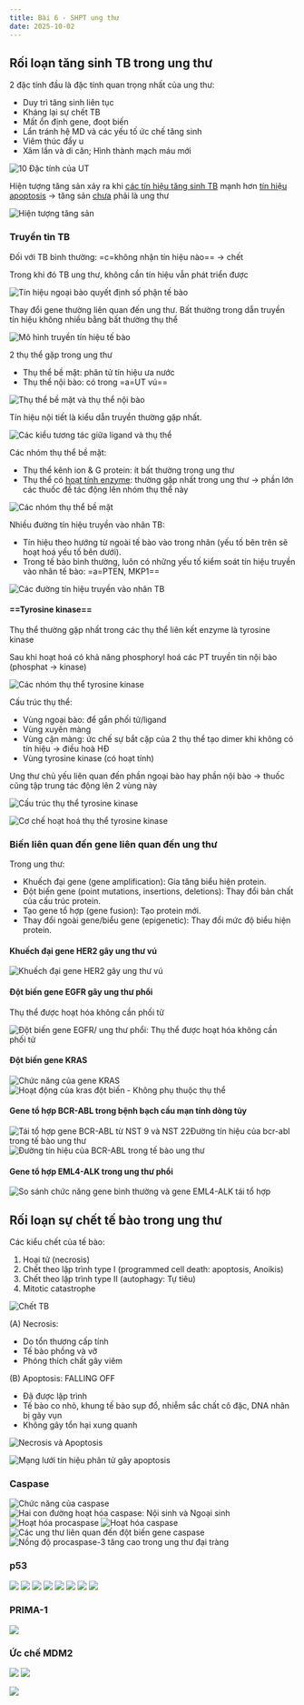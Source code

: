 ```yaml
---
title: Bài 6 - SHPT ung thư
date: 2025-10-02
---
```


## Rối loạn tăng sinh TB trong ung thư

2 đặc tính đầu là đặc tính quan trọng nhất của ung thư:

- Duy trì tăng sinh liên tục
- Kháng lại sự chết TB
- Mất ổn định gene, đoọt biến
- Lẩn tránh hệ MD và các yếu tố ức chế tăng sinh
- Viêm thúc đẩy u
- Xâm lần và di căn; Hình thành mạch máu mới

![10 Đặc tính của UT](y2/ung-buou/6-dac-tinh-ung.jpeg)

Hiện tượng tăng sản xảy ra khi <u>các tín hiệu tăng sinh TB</u> mạnh hơn <u>tín hiệu apoptosis</u> -> tăng sản <u>chưa</u> phải là ung thư

![Hiện tượng tăng sản](y2/ung-buou/6-ht-tang-san.jpeg)

### Truyền tin TB

Đối với TB bình thường: =c=không nhận tín hiệu nào== -> chết

Trong khi đó TB ung thư, không cần tín hiệu vẫn phát triển được

![Tín hiệu ngoại bào quyết định số phận tế bào](y2/ung-buou/6-tin-hieu-ngoai-bao.jpeg)

Thay đổi gene thường liên quan đến ung thư. Bất thường trong dẫn truyền tín hiệu không nhiều bằng bất thường thụ thể

![Mô hình truyền tín hiệu tế bào](y2/ung-buou/6-truyen-tin-hieu.jpeg)

2 thụ thể gặp trong ung thư

- Thụ thể bề mặt: phân tử tín hiệu ưa nước
- Thụ thể nội bào: có trong =a=UT vú==

![Thụ thể bề mặt và thụ thể nội bào](y2/ung-buou/6-tt-bemat-noi-bao.jpeg)

Tín hiệu nội tiết là kiểu dẫn truyền thường gặp nhất.

![Các kiểu tương tác giữa ligand và thụ thể](y2/ung-buou/6-cac-kieu-tac-ligand-tt.jpeg)

Các nhóm thụ thể bề mặt:

- Thụ thể kênh ion & G protein: ít bất thường trong ung thư
- Thụ thể có <u>hoạt tính enzyme</u>: thường gặp nhất trong ung thư -> phần lớn các thuốc đề tác động lên nhóm thụ thể này

![Các nhóm thụ thể bề mặt](y2/ung-buou/6-thu-the-bmat.jpeg)

Nhiều đường tín hiệu truyền vào nhân TB:

- Tín hiệu theo hướng từ ngoài tế bào vào trong nhân (yếu tố bên trên sẽ hoạt hoá yếu tố bên dưới).
- Trong tế bào bình thường, luôn có những yếu tố kiểm soát tín hiệu truyền vào nhân tế bào: =a=PTEN, MKP1==

![Các đường tín hiệu truyền vào nhân TB](y2/ung-buou/6-duong-tin-hieu-toi-nhan.jpeg)

#### ==Tyrosine kinase==

Thụ thể thường gặp nhất trong các thụ thể liên kết enzyme là tyrosine kinase

Sau khi hoạt hoá có khả năng phosphoryl hoá các PT truyền tin nội bào (phosphat -> kinase)

![Các nhóm thụ thể tyrosine kinase](y2/ung-buou/6-nhom-tyrosine.jpeg)

Cấu trúc thụ thể:

- Vùng ngoại bào: để gắn phối tử/ligand
- Vùng xuyên màng
- Vùng cận màng: ức chế sự bắt cặp của 2 thụ thể tạo dimer khi không có tín hiệu -> điều hoà HĐ
- Vùng tyrosine kinase (có hoạt tính)

Ung thư chủ yếu liên quan đến phần ngoại bào hay phần nội bào -> thuốc cũng tập trung tác động lên 2 vùng này

![Cấu trúc thụ thể tyrosine kinase](y2/ung-buou/6-cautruc-tyrosine.jpeg)

![Cơ chế hoạt hoá thụ thể tyrosine kinase](y2/ung-buou/6-hoathoa-tyrosine.jpeg)

### Biến liên quan đến gene liên quan đến ung thư

Trong ung thư:

- Khuếch đại gene (gene amplification): Gia tăng biểu hiện protein.
- Đột biến gene (point mutations, insertions, deletions): Thay đổi bản chất của cấu trúc protein.
- Tạo gene tổ hợp (gene fusion): Tạo protein mới.
- Thay đổi ngoài gene/biểu gene (epigenetic): Thay đổi mức độ biểu hiện protein.

#### Khuếch đại gene HER2 gây ung thư vú

![Khuếch đại gene HER2 gây ung thư vú](y2/ung-buou/6-khuech-dai-her2.jpeg)

#### Đột biến gene EGFR gây ung thư phổi

Thụ thể được hoạt hóa không cần phối tử

![Đột biến gene EGFR/ ung thư phổi: Thụ thể được hoạt hóa không cần phối tử](y2/ung-buou/6-dot-bien-egfr.jpeg)

#### Đột biến gene KRAS

![Chức năng của gene KRAS](y2/ung-buou/6-kras.jpeg)
![Hoạt động của kras đột biến - Không phụ thuộc thụ thể](y2/ung-buou/6-kras-ko-phu-thuoc-thu-the.jpeg)

#### Gene tổ hợp BCR-ABL trong bệnh bạch cầu mạn tính dòng tủy

![Tái tổ hợp gene BCR-ABL từ NST 9 và NST 22Đường tín hiệu của bcr-abl trong tế bào ung thư](y2/ung-buou/6-bcr-abl.jpeg)
![Đường tín hiệu của BCR-ABL trong tế bào ung thư](y2/ung-buou/6-bcr-abl-duong-truyen.jpeg)

#### Gene tổ hợp EML4-ALK trong ung thư phổi

![So sánh chức năng gene bình thường và gene EML4-ALK tái tổ hợp](y2/ung-buou/6-eml4-alk.jpeg)

## Rối loạn sự chết tế bào trong ung thư

Các kiểu chết của tế bào:

1. Hoại tử (necrosis)
2. Chết theo lập trình type I (programmed cell death: apoptosis,
Anoikis)
3. Chết theo lập trình type II (autophagy: Tự tiêu)
4. Mitotic catastrophe

![Chết TB](y2/ung-buou/6-chet-tb.jpeg)

(A) Necrosis:

- Do tổn thương cấp tính
- Tế bào phồng và vỡ
- Phóng thích chất gây viêm

(B) Apoptosis: FALLING OFF

- Đã được lập trình
- Tế bào co nhỏ, khung tế bào sụp đổ, nhiễm sắc chất cô đặc, DNA nhân bị gãy vụn
- Không gây tổn hại xung quanh

![Necrosis và Apoptosis](y2/ung-buou/6-necrosis-apoptosis.jpeg)

![Mạng lưới tín hiệu phân tử gây apoptosis](y2/ung-buou/6-tin-hieu-apop.jpeg)

### Caspase

![Chức năng của caspase](y2/ung-buou/6-caspase.jpeg)
![Hai con đường hoạt hóa caspase: Nội sinh và Ngoại sinh](y2/ung-buou/6-caspase-noi-ng-sinh.jpeg)
![Hoạt hóa procaspase](y2/ung-buou/6-hoat-hoa-procaspase.jpeg)
![Hoạt hóa caspase](y2/ung-buou/6-hoat-hoa-caspase.jpeg)
![Các ung thư liên quan đến đột biến gene caspase](y2/ung-buou/6-uthu-lquan-caspase.jpeg)
![Nồng độ procaspase-3 tăng cao trong ung thư đại tràng](y2/ung-buou/6-procaspase-3-cao-uthu-dai-trang.jpeg)

### p53

![](y2/ung-buou/6-p53.jpeg)
![](y2/ung-buou/6-p53-rb-cell-cycle.jpeg)
![](y2/ung-buou/6-p53-hdong-bat-hoat.jpeg)
![](y2/ung-buou/6-db-p53.jpeg)
![](y2/ung-buou/6-ungthu-p53.jpeg)
![](y2/ung-buou/6-pho-db-p53.jpeg)
![](y2/ung-buou/6-exon-6-p53.jpeg)
![](y2/ung-buou/6-dtri-p53.jpeg)

### PRIMA-1

![](y2/ung-buou/6-prima-1.jpeg)

### Ức chế MDM2

![](y2/ung-buou/6-uc-che-mdm2.jpeg)
![](y2/ung-buou/6-bthg-nhieu-gen-ung.jpeg)

![](y2/ung-buou/6-moi-lh-ungthu-db.jpeg)
